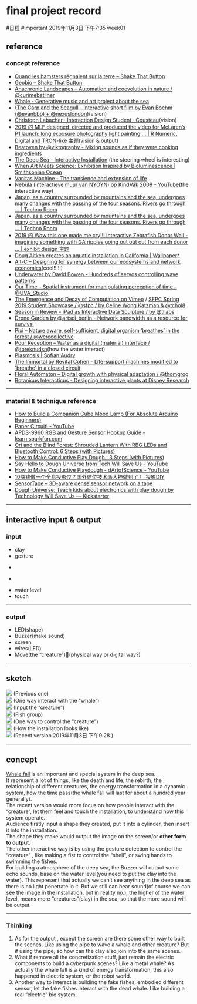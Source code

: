 # final project record
#日程 #important
2019年11月3日 下午7:35 week01
## reference
### concept reference
- [Quand les hamsters régnaient sur la terre – Shake That Button](https://shakethatbutton.com/quand-les-hamsters-regnaient-sur-la-terre/)
- [Geobio – Shake That Button](https://shakethatbutton.com/geobio/)
- [Anachronic Landscapes – Automation and coevolution in nature / @curimebatliner](https://www.creativeapplications.net/robotics/anachronic-landscapes-automation-and-coevolution-in-nature/)
- [Whale - Generative music and art project about the sea](http://generativo.es/whale/en/)
- ([The Carp and the Seagull - Interactive short film by Evan Boehm (@evanbbb) + @nexuslondon](https://www.creativeapplications.net/featured/the-carp-and-the-seagull-interactive-short-film-by-evan-boehm/))(vision)
- [Christoph Labacher · Interaction Design Student · Cousteau](https://christophlabacher.com/cousteau)(vision)
- [2019 的 MLF designed, directed and produced the video for McLaren’s P1 launch:  long exposure photography light painting … | R Numeric, Digital and TRON-like 主题](https://www.pinterest.se/pin/555983516479448701/)(vision & output)
- [Beatoven by @viktography - Mixing sounds as if they were cooking ingredients](https://www.creativeapplications.net/arduino-2/beatoven-mixing-sounds-as-if-they-were-cooking-ingredients/)
- [The Deep Sea - Interactive Installation](https://ocean.si.edu/ecosystems/deep-sea/when-art-meets-science-exhibition-inspired-bioluminescence) (the steering wheel is interesting)
- [When Art Meets Science: Exhibition Inspired by Bioluminescence | Smithsonian Ocean](https://ocean.si.edu/ecosystems/deep-sea/when-art-meets-science-exhibition-inspired-bioluminescence)
- [Vanitas Machine - The transience and extension of life](https://www.creativeapplications.net/objects/vanitas-machine/)
- [Nebula (interactieve muur van NYOYN) op KindVak 2009 - YouTube](https://www.youtube.com/watch?v=NRM9w4PNXHk&feature=share)(the interactive way)
- [Japan, as a country surrounded by mountains and the sea, undergoes many changes with the passing of the four seasons. Rivers go through … | Techno Room](https://www.pinterest.se/pin/160440805460918542/)
- [Japan, as a country surrounded by mountains and the sea, undergoes many changes with the passing of the four seasons. Rivers go through … | Techno Room](https://www.pinterest.se/pin/160440805460918542/)
- [2019 的 Wow this one made me cry!!! Interactive Zebrafish Donor Wall - imagining something with GA ripples going out out out from each donor … | exhibit design 主题](https://www.pinterest.se/pin/463941199105400293/)
- [Doug Aitken creates an aquatic installation in California | Wallpaper*](https://www.wallpaper.com/art/doug-aitken-and-parley-for-the-oceans-take-art-under-the-sea)
- [Alt-C – Designing for synergy between our ecosystems and network economics](https://www.creativeapplications.net/vvvv/alt-c-designing-for-synergy-between-our-ecosystems-and-network-economics/)(cool!!!!!)
- [Underwater by David Bowen - Hundreds of servos controlling wave patterns](https://www.creativeapplications.net/processing/underwater-by-david-bowen-hundreds-of-servos-controlling-wave-patterns/)
- [Our Time – Spatial instrument for manipulating perception of time – @UVA_Studio‬](https://www.creativeapplications.net/environment/our-time-spatial-instrument-for-manipulating-the-perception-of-time/)
- [The Emergence and Decay of Computation on Vimeo](https://vimeo.com/336939272) / [SFPC Spring 2019 Student Showcase / @sfpc / by Celine Wong Katzman & @tchoi8](https://www.creativeapplications.net/maxmsp/sfpc-spring-2019-student-showcase/)
- [Season in Review - iPad as Interactive Data Sculpture / by @tllabs](https://www.creativeapplications.net/membersonly/season-in-review-ipad-as-interactive-data-sculpture/)
- [Drone Garden by @artsci_berlin - Network bandwidth as a resource for survival](https://www.creativeapplications.net/environment/drone-garden/)
- [Pixi – Nature aware, self-sufficient, digital organism ‘breathes’ in the forest / @werccollective](https://www.creativeapplications.net/environment/pixi-nature-aware-self-sufficient-digital-organism-breathes-in-the-forest/)
- [Pour Reception – Water as a digital (material) interface / @toreknudsn](https://www.creativeapplications.net/processing/pour-reception-water-as-a-digital-material-interface/)(how the water interact)
- [Plasmosis | Sofian Audry](https://sofianaudry.com/en/works/plasmosis)
- [The Immortal by Revital Cohen - Life-support machines modified to 'breathe' in a closed circuit](https://www.creativeapplications.net/events/the-immortal-life-support-machines-modified-to-breathe-in-a-closed-circuit/)
- [Floral Automaton – Digital growth with physical adaptation / @thomgrog](https://www.creativeapplications.net/arduino-2/floral-automaton-digital-growth-with-physical-adaptation/)
- [Botanicus Interacticus - Designing interactive plants at Disney Research](https://www.creativeapplications.net/other/botanicus-interacticus-designing-interactive-plants-at-disney-research/)
- - - -
### material & technique reference
- [How to Build a Companion Cube Mood Lamp (For Absolute Arduino Beginners)](https://www.makeuseof.com/tag/build-companion-cube-mood-lamp/)
- [Paper Circuit! - YouTube](https://www.youtube.com/watch?v=BwKQ9Idq9FM)
- [APDS-9960 RGB and Gesture Sensor Hookup Guide - learn.sparkfun.com](https://learn.sparkfun.com/tutorials/apds-9960-rgb-and-gesture-sensor-hookup-guide/all)
- [Ori and the Blind Forest: Shrouded Lantern With RBG LEDs and Bluetooth Control: 6 Steps (with Pictures)](https://www.instructables.com/id/Ori-and-the-Blind-Forest-Shrouded-Lantern-With-RBG/)
- [How to Make Conductive Play Dough.: 3 Steps (with Pictures)](https://www.instructables.com/id/How-to-make-conductive-play-dough/)
- [Say Hello to Dough Universe from Tech Will Save Us - YouTube](https://www.youtube.com/watch?v=8linqvrZIiI)
- [How  to Make Conductive Playdough - dArtofScience - YouTube](https://www.youtube.com/watch?v=_vge4vol868)
- [10块钱做一个全息投影仪？国外这位技术派大神做到了！_投影DIY](https://www.sohu.com/a/257179012_100256669)
- [SensorTape – 3D-aware dense sensor network on a tape](https://www.creativeapplications.net/processing/sensortape-3d-aware-dense-sensor-network-on-a-tape/)
- [Dough Universe: Teach kids about electronics with play dough by Technology Will Save Us — Kickstarter](https://www.kickstarter.com/projects/techwillsaveus/dough-universe-squishy-tech-toys-for-4-7-year-olds)
- - - -
## interactive input & output
### input
- clay
- gesture
- ~~~light~~~
- ~~~humidity~~~
- water level
- touch
- - - -
### output
- LED(shape)
- Buzzer(make sound)
- screen
- wires(LED)
- Move(the “creature”)(physical way or digital way?)
- - - -
## sketch
![](pic/version_alpha.png)
(Previous one)</br>
![](pic/whale1.png)
(One way interact with the "whale”)</br>
![](pic/insertdevice.png)
(Input the “creature”)</br>
![](pic/fishesgroup.png)
(Fish group)</br>
![](pic/gesturedetection.png)
(One way to control the "creature”)</br>
![](pic/scene.png)
(How the installation looks like)</br>
![](pic/version_beta.png)
(Recent version 2019年11月3日 下午9:28 )</br>
- - - -
## concept
[Whale fall](https://en.wikipedia.org/wiki/Whale_fall) is an important and special system in the deep sea.</br>
It represent a lot of things, like the death and life, the rebirth, the relationship of different creatures, the energy transformation in a dynamic system,  how the time pass(the whale fall will last for about a hundred year generally).</br>
The recent version would more focus on how people interact with the “creature”, let them feel and touch the installation, to understand how this system operate.</br>
Audience firstly input a shape they created, put it into a cylinder, then insert it into the installation.</br>
The shape they make would output the image on the screen/or **other form to output**.</br>
The other interactive way is by using the gesture detection to control the “creature” , like making a fist to control the “shell”, or swing hands to swimming the fishes.</br>
For building a atmosphere of the deep sea, the Buzzer will output some echo sounds, base on the water level(you need to put the clay into the water). This represent that actually we can’t see anything in the deep sea as there is no light penetrate in it. But we still can hear sound(of course we can see the image in the installation, but in reality no.), the higher of the water level, means more “creatures”(clay) in the sea, so that the more sound will be output.</br>
- - - -
### Thinking
1. As for the output , except the screen are there some other way to built the scenes. Like using the pipe to wave a whale and other creature? But if using the pipe, so how can the clay also join into the same scenes.
2. What if remove all the concretization stuff, just remain the electric components to build a cyberpunk scenes? Like a metal whale? As actually the whale fall is a kind of energy transformation, this also happened in electric system, or the robot world.
3. Another way to interact is building the fake fishes, embodied different sensor, let the fake fishes interact with the dead whale. Like building a real “electric” bio system. 	



